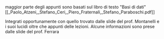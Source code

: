 maggior parte degli appunti sono basati sul libro di testo "Basi di dati"[[_Paolo_Atzeni,_Stefano_Ceri,_Piero_Fraternali,_Stefano_Paraboschi.pdf]]

Integrati opportunamente con quello trovato dalle slide del prof. Montanelli e i suoi lucidi oltre che appunti delle lezioni.
Alcune informazioni sono prese dalle slide del prof. Ferrara

